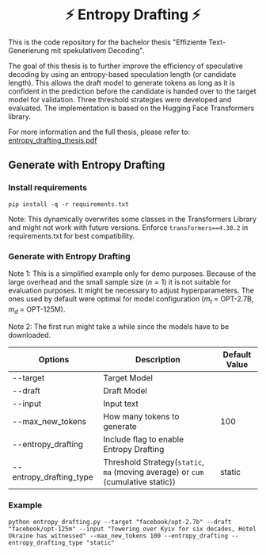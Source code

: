 <h1 align="center">
  <br>
  ⚡ Entropy Drafting ⚡
  <br>
</h1>

This is the code repository for the bachelor thesis "Effiziente Text-Generierung mit spekulativem Decoding".

The goal of this thesis is to further improve the efficiency of speculative decoding by using an entropy-based speculation length (or candidate length). This allows the draft model to generate tokens as long as it is confident in the prediction before the candidate is handed over to the target model for validation. Three threshold strategies were developed and evaluated. The implementation is based on the Hugging Face Transformers library.

For more information and the full thesis, please refer to: [entropy_drafting_thesis.pdf](https://github.com/klfx/entropy-drafting/blob/main/entropy_drafting_thesis.pdf)

## Generate with Entropy Drafting

### Install requirements

```pip install -q -r requirements.txt```

Note: This dynamically overwrites some classes in the Transformers Library and might not work with future versions. Enforce ```transformers==4.38.2``` in requirements.txt for best compatibility. 

### Generate with Entropy Drafting

Note 1: This is a simplified example only for demo purposes. Because of the large overhead and the small sample size ($n=1$) it is not suitable for evaluation purposes. It might be necessary to adjust hyperparameters. The ones used by default were optimal for model configuration ($m_t$ = OPT-2.7B, $m_d$ = OPT-125M).

Note 2: The first run might take a while since the models have to be downloaded.


| Options                  | Description                             | Default Value                           |
|--------------------------|-----------------------------------------|-----------------------------------------|
| --target                 | Target Model |                   |
| --draft                  | Draft Model  |                                    |
| --input                  | Input text  |                                       |
| --max_new_tokens         | How many tokens to generate    | 100                                   |
| --entropy_drafting       | Include flag to enable Entropy Drafting  |                                     |
| --entropy_drafting_type  | Threshold Strategy(```static```, ```ma``` (moving average) or ```cum``` (cumulative static)) | static |


### Example

```python entropy_drafting.py --target "facebook/opt-2.7b" --draft "facebook/opt-125m" --input "Towering over Kyiv for six decades, Hotel Ukraine has witnessed" --max_new_tokens 100 --entropy_drafting --entropy_drafting_type "static"```

